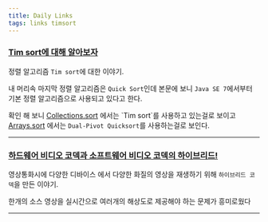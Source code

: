 ```yaml
---
title: Daily Links
tags: links timsort
---
```


### [Tim sort에 대해 알아보자](https://d2.naver.com/helloworld/0315536)
정렬 알고리즘 `Tim sort`에 대한 이야기.

내 머리속 마지막 정렬 알고리즘은 `Quick Sort`인데 본문에 보니 `Java SE 7`에서부터 기본 정렬 알고리즘으로 사용되고 있다고 한다.

확인 해 보니 [Collections.sort](https://docs.oracle.com/javase/7/docs/api/java/util/Collections.html#sort(java.util.List))
에서는 `Tim sort`를 사용하고 있는걸로 보이고 [Arrays.sort](https://docs.oracle.com/javase/7/docs/api/java/util/Arrays.html#sort(int[]))
에서는 `Dual-Pivot Quicksort`를 사용하는걸로 보인다.

---

### [하드웨어 비디오 코덱과 소프트웨어 비디오 코덱의 하이브리드!](https://engineering.linecorp.com/ko/blog/develop-hardware-software-hybrid-codec/)

영상통화시에 다양한 디바이스 에서 다양한 화질의 영상을 재생하기 위해 `하이브리드 코덱`을 만든 이야기.

한개의 소스 영상을 실시간으로 여러개의 해상도로 제공해야 하는 문제가 흥미로웠다

---
